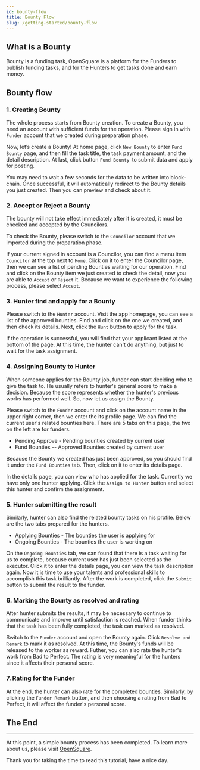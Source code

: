 ```yaml
---
id: bounty-flow
title: Bounty Flow
slug: /getting-started/bounty-flow
---
```


## What is a Bounty

Bounty is a funding task, OpenSquare is a platform for the Funders to publish funding tasks, and for the Hunters to get tasks done and earn money.

## Bounty flow

### 1. Creating Bounty

The whole process starts from Bounty creation. To create a Bounty, you need an account with sufficient funds for the operation. Please sign in with `Funder` account that we created during preparation phase.

Now, let’s create a Bounty! At home page, click `New Bounty` to enter `Fund Bounty` page, and then fill the task title, the task payment amount, and the detail description. At last, click button `Fund Bounty `to submit data and apply for posting.

You may need to wait a few seconds for the data to be written into block-chain. Once successful, it will automatically redirect to the Bounty details you just created. Then you can preview and check about it.

### 2. Accept or Reject a Bounty

The bounty will not take effect immediately after it is created, it must be checked and accepted by the Councilors.

To check the Bounty, please switch to the `Councilor` account that we imported during the preparation phase.

If your current signed in account is a Councilor, you can find a menu item `Councilor` at  the top next to `Home`. Click on it to enter the Councilor page, then we can see a list of pending Bounties waiting for our operation. Find and click on the Bounty item we just created to check the detail, now you are able to `Accept` or `Reject` it. Because we want to experience the following process, please select `Accept`.

### 3. Hunter find and apply for a Bounty

Please switch to the `Hunter` account. Visit the app homepage, you can see a list of the approved bounties. Find and click on the one we created, and then check its details. Next, click the `Hunt` button to apply for the task.

If the operation is successful, you will find that your applicant listed at the bottom of the page. At this time, the hunter can't do anything, but just to wait for the task assignment.

### 4. Assigning Bounty to Hunter

When someone applies for the Bounty job, funder can start deciding who to give the task to. He usually refers to hunter's general score to make a decision. Because the score represents whether the hunter's previous works has performed well. So, now let us assign the Bounty.

Please switch to the `Funder` account and click on the account name in the upper right corner, then we enter the its profile page. We can find the current user's related bounties here. There are 5 tabs on this page, the two on the left are for funders.

* Pending Approve - Pending bounties created by current user
* Fund Bounties -- Approved Bounties created by current user

Because the Bounty we created has just been approved, so you should find it under the `Fund Bounties` tab. Then, click on it to enter its details page.

In the details page, you can view who has applied for the task. Currently we have only one hunter applying. Click the `Assign to Hunter` button and select this hunter and confirm the assignment.

### 5. Hunter submitting the result

Similarly, hunter can also find the related bounty tasks on his profile. Below are the two tabs prepared for the hunters.

* Applying Bounties - The bounties the user is applying for
* Ongoing Bounties - The bounties the user is working on

On the `Ongoing Bounties` tab, we can found that there is a task waiting for us to complete, because current user has just been selected as the executor. Click it to enter the details page, you can view the task description again. Now it is time to use your talents and professional skills to accomplish this task brilliantly. After the work is completed, click the `Submit` button to submit the result to the funder.

### 6. Marking the Bounty as resolved and rating

After hunter submits the results, it may be necessary to continue to communicate and improve until satisfaction is reached. When funder thinks that the task has been fully completed, the task can marked as resolved.

Switch to the `Funder` account and open the Bounty again. Click `Resolve and Remark` to mark it as resolved. At this time, the Bounty's funds will be released to the worker as reward. Futher, you can also rate the hunter's work from Bad to Perfect. The rating is very meaningful for the hunters since it affects their personal score.

### 7. Rating for the Funder

At the end, the hunter can also rate for the completed bounties. Similarly, by clicking the `Funder Remark` button, and then choosing a rating from Bad to Perfect, it will affect the funder's personal score.

## The End

------

At this point, a simple bounty process has been completed. To learn more about us, please visit [OpenSquare](https://github.com/opensquare-network).

Thank you for taking the time to read this tutorial, have a nice day.

